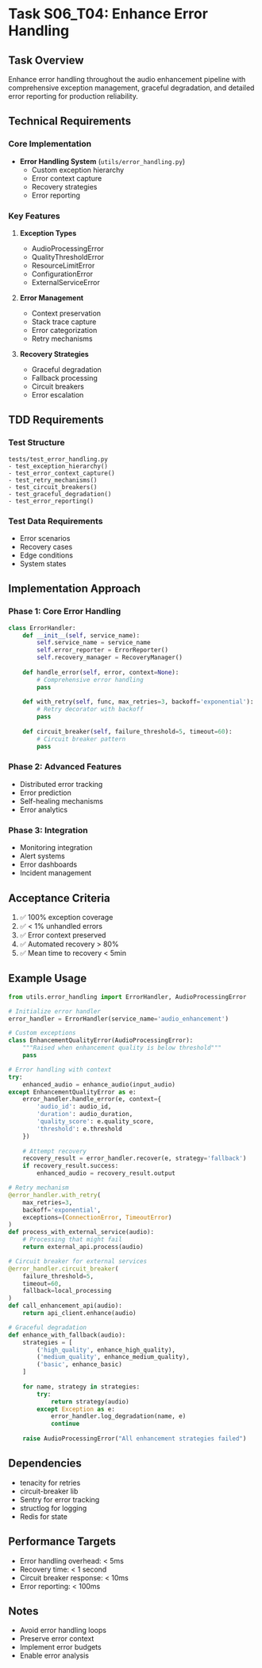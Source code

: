 # Task S06_T04: Enhance Error Handling

## Task Overview
Enhance error handling throughout the audio enhancement pipeline with comprehensive exception management, graceful degradation, and detailed error reporting for production reliability.

## Technical Requirements

### Core Implementation
- **Error Handling System** (`utils/error_handling.py`)
  - Custom exception hierarchy
  - Error context capture
  - Recovery strategies
  - Error reporting

### Key Features
1. **Exception Types**
   - AudioProcessingError
   - QualityThresholdError
   - ResourceLimitError
   - ConfigurationError
   - ExternalServiceError

2. **Error Management**
   - Context preservation
   - Stack trace capture
   - Error categorization
   - Retry mechanisms

3. **Recovery Strategies**
   - Graceful degradation
   - Fallback processing
   - Circuit breakers
   - Error escalation

## TDD Requirements

### Test Structure
```
tests/test_error_handling.py
- test_exception_hierarchy()
- test_error_context_capture()
- test_retry_mechanisms()
- test_circuit_breakers()
- test_graceful_degradation()
- test_error_reporting()
```

### Test Data Requirements
- Error scenarios
- Recovery cases
- Edge conditions
- System states

## Implementation Approach

### Phase 1: Core Error Handling
```python
class ErrorHandler:
    def __init__(self, service_name):
        self.service_name = service_name
        self.error_reporter = ErrorReporter()
        self.recovery_manager = RecoveryManager()
        
    def handle_error(self, error, context=None):
        # Comprehensive error handling
        pass
    
    def with_retry(self, func, max_retries=3, backoff='exponential'):
        # Retry decorator with backoff
        pass
    
    def circuit_breaker(self, failure_threshold=5, timeout=60):
        # Circuit breaker pattern
        pass
```

### Phase 2: Advanced Features
- Distributed error tracking
- Error prediction
- Self-healing mechanisms
- Error analytics

### Phase 3: Integration
- Monitoring integration
- Alert systems
- Error dashboards
- Incident management

## Acceptance Criteria
1. ✅ 100% exception coverage
2. ✅ < 1% unhandled errors
3. ✅ Error context preserved
4. ✅ Automated recovery > 80%
5. ✅ Mean time to recovery < 5min

## Example Usage
```python
from utils.error_handling import ErrorHandler, AudioProcessingError

# Initialize error handler
error_handler = ErrorHandler(service_name='audio_enhancement')

# Custom exceptions
class EnhancementQualityError(AudioProcessingError):
    """Raised when enhancement quality is below threshold"""
    pass

# Error handling with context
try:
    enhanced_audio = enhance_audio(input_audio)
except EnhancementQualityError as e:
    error_handler.handle_error(e, context={
        'audio_id': audio_id,
        'duration': audio_duration,
        'quality_score': e.quality_score,
        'threshold': e.threshold
    })
    
    # Attempt recovery
    recovery_result = error_handler.recover(e, strategy='fallback')
    if recovery_result.success:
        enhanced_audio = recovery_result.output

# Retry mechanism
@error_handler.with_retry(
    max_retries=3,
    backoff='exponential',
    exceptions=(ConnectionError, TimeoutError)
)
def process_with_external_service(audio):
    # Processing that might fail
    return external_api.process(audio)

# Circuit breaker for external services
@error_handler.circuit_breaker(
    failure_threshold=5,
    timeout=60,
    fallback=local_processing
)
def call_enhancement_api(audio):
    return api_client.enhance(audio)

# Graceful degradation
def enhance_with_fallback(audio):
    strategies = [
        ('high_quality', enhance_high_quality),
        ('medium_quality', enhance_medium_quality),
        ('basic', enhance_basic)
    ]
    
    for name, strategy in strategies:
        try:
            return strategy(audio)
        except Exception as e:
            error_handler.log_degradation(name, e)
            continue
    
    raise AudioProcessingError("All enhancement strategies failed")
```

## Dependencies
- tenacity for retries
- circuit-breaker lib
- Sentry for error tracking
- structlog for logging
- Redis for state

## Performance Targets
- Error handling overhead: < 5ms
- Recovery time: < 1 second
- Circuit breaker response: < 10ms
- Error reporting: < 100ms

## Notes
- Avoid error handling loops
- Preserve error context
- Implement error budgets
- Enable error analysis
